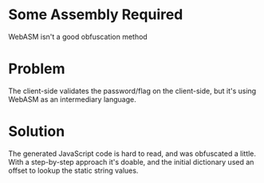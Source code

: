 
# Some Assembly Required

WebASM isn't a good obfuscation method


# Problem

The client-side validates the password/flag on the client-side,
but it's using WebASM as an intermediary language.

# Solution

The generated JavaScript code is hard to read, and was obfuscated
a little. With a step-by-step approach it's doable, and the initial
dictionary used an offset to lookup the static string values.

